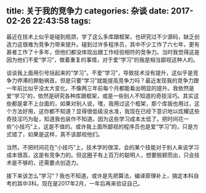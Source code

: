title: 关于我的竞争力
categories: 杂谈
date: 2017-02-26 22:43:58
tags:
---

最近在技术上似乎是碰到瓶颈，学了这么多库跟框架，也研究过不少源码，缺乏创造力这很难为竞争力带来提升。碰到过许多程序员，其中不少工作了六七年，更有甚者工作了十多年，但他们都没体现出跟工作经验相符的竞争力。当时我觉得这是因为他们不爱“学习”，做着重复的事情，对于爱“学习”的我是相当鄙视这种人的。

谈谈我上面用引号括起来的“学习”。不爱“学习”，导致技术没有提升，这似乎是竞争力停滞的罪魁祸首。但是只要“学习”就能提高竞争力吗？最近发现我的竞争力跟一年前比似乎没太大变化，不像两三年前每个月都能看出明显的提升。我依然是爱“学习”的，依然是研究各种库跟框架，或是一些别人不知道的奇技淫巧。其实这些都是拿不上台面的，如果对别人说，嘿，我用过这个框架，那个库我也用过，这个方法好用，这你都不知道？显得很低级没水准，我现在已经下意识地以炫耀这些奇技淫巧为耻，知道我也装作不知道。因为这些学习成本太低了。把时间花一些“小技巧”上，这是不值的。或许我上面所鄙视的程序员也是爱“学习”的，只是方式错了，如果是这样，真不该鄙视他们。

当然，不把时间花在“小技巧”上，技术学的很深，会的某个技能对于别人来说学习成本很高，这是有竞争力的。但这圈子有上百万的聪明人，想要脱颖而出，只会技术是不够的，还需要点创造力。

接下来该怎么“学习”？我也不知道。或许是先把算法，编译原理补上，搞定本科自考的其中3科。现在是2017年2月，一年后再来验证自己。
